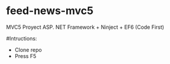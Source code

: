 # feed-news-mvc5
MVC5 Proyect ASP. NET Framework + Ninject + EF6 (Code First)

#Intructions:

 - Clone repo
 - Press F5

